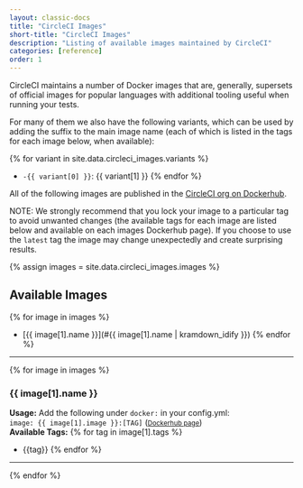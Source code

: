 ```yaml
---
layout: classic-docs
title: "CircleCI Images"
short-title: "CircleCI Images"
description: "Listing of available images maintained by CircleCI"
categories: [reference]
order: 1
---
```


CircleCI maintains a number of Docker images that are, generally, supersets of official images for popular languages with additional tooling useful when running your tests. 

For many of them we also have the following variants, which can be used by adding the suffix to the main image name (each of which is listed in the tags for each image below, when available):

{% for variant in site.data.circleci_images.variants %}
* `-{{ variant[0] }}`: {{ variant[1] }}
{% endfor %}

All of the following images are published in the [CircleCI org on Dockerhub](https://hub.docker.com/r/circleci/). 

NOTE: We strongly recommend that you lock your image to a particular tag to avoid unwanted changes (the available tags for each image are listed below and available on each images Dockerhub page). If you choose to use the `latest` tag the image may change unexpectedly and create surprising results.

<!-- TODO: Sort this -->
{% assign images = site.data.circleci_images.images %}




## Available Images
{% for image in images %}
* [{{ image[1].name }}](#{{ image[1].name | kramdown_idify }})
{% endfor %}

<hr>

{% for image in images %}
### {{ image[1].name }} 
**Usage:** Add the following under `docker:` in your config.yml:  
`image: {{ image[1].image }}:[TAG]`  (<small>[Dockerhub page]({{image[1].info-url}})</small>)  
**Available Tags:**
{% for tag in image[1].tags %}
* {{tag}}
{% endfor %}
<hr>
{% endfor %}
 

